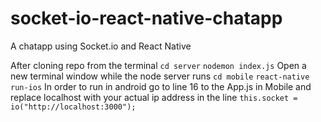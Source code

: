 # socket-io-react-native-chatapp
A chatapp using Socket.io and React Native

After cloning repo from the terminal
`cd server`
`nodemon index.js`
Open a new terminal window while the node server runs
`cd mobile`
`react-native run-ios`
In order to run in android go to line 16 to the App.js in Mobile and replace localhost with your actual ip address in the line `this.socket = io("http://localhost:3000");`
